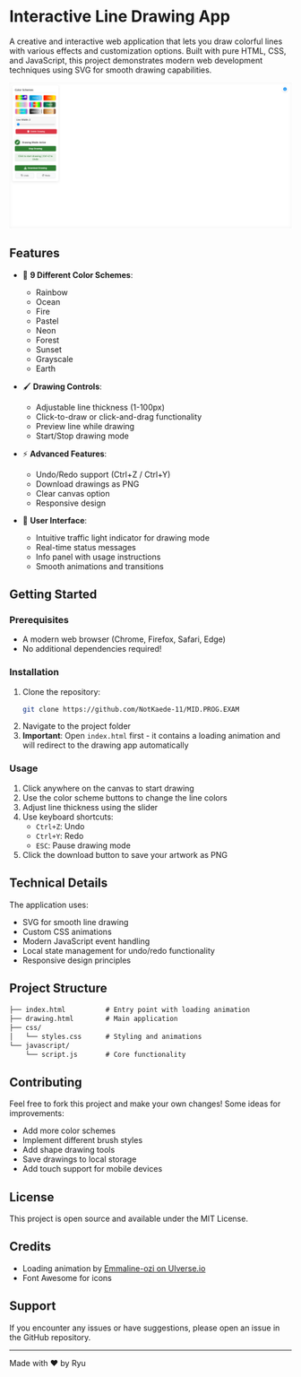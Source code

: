 # Interactive Line Drawing App

A creative and interactive web application that lets you draw colorful lines with various effects and customization options. Built with pure HTML, CSS, and JavaScript, this project demonstrates modern web development techniques using SVG for smooth drawing capabilities.

![Drawing App Preview](preview.png)

## Features

- 🎨 **9 Different Color Schemes**:

  - Rainbow
  - Ocean
  - Fire
  - Pastel
  - Neon
  - Forest
  - Sunset
  - Grayscale
  - Earth

- 🖌️ **Drawing Controls**:

  - Adjustable line thickness (1-100px)
  - Click-to-draw or click-and-drag functionality
  - Preview line while drawing
  - Start/Stop drawing mode

- ⚡ **Advanced Features**:

  - Undo/Redo support (Ctrl+Z / Ctrl+Y)
  - Download drawings as PNG
  - Clear canvas option
  - Responsive design

- 🎯 **User Interface**:
  - Intuitive traffic light indicator for drawing mode
  - Real-time status messages
  - Info panel with usage instructions
  - Smooth animations and transitions

## Getting Started

### Prerequisites

- A modern web browser (Chrome, Firefox, Safari, Edge)
- No additional dependencies required!

### Installation

1. Clone the repository:
   ```bash
   git clone https://github.com/NotKaede-11/MID.PROG.EXAM
   ```
2. Navigate to the project folder
3. **Important**: Open `index.html` first - it contains a loading animation and will redirect to the drawing app automatically

### Usage

1. Click anywhere on the canvas to start drawing
2. Use the color scheme buttons to change the line colors
3. Adjust line thickness using the slider
4. Use keyboard shortcuts:
   - `Ctrl+Z`: Undo
   - `Ctrl+Y`: Redo
   - `ESC`: Pause drawing mode
5. Click the download button to save your artwork as PNG

## Technical Details

The application uses:

- SVG for smooth line drawing
- Custom CSS animations
- Modern JavaScript event handling
- Local state management for undo/redo functionality
- Responsive design principles

## Project Structure

```
├── index.html          # Entry point with loading animation
├── drawing.html        # Main application
├── css/
│   └── styles.css      # Styling and animations
└── javascript/
    └── script.js       # Core functionality
```

## Contributing

Feel free to fork this project and make your own changes! Some ideas for improvements:

- Add more color schemes
- Implement different brush styles
- Add shape drawing tools
- Save drawings to local storage
- Add touch support for mobile devices

## License

This project is open source and available under the MIT License.

## Credits

- Loading animation by [Emmaline-ozi on UIverse.io](https://uiverse.io/Emmaline-ozi/angry-dragon-5)
- Font Awesome for icons

## Support

If you encounter any issues or have suggestions, please open an issue in the GitHub repository.

---

Made with ❤️ by Ryu
